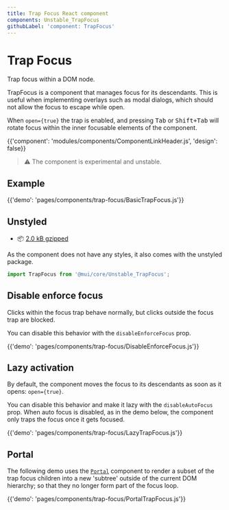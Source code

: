 ```yaml
---
title: Trap Focus React component
components: Unstable_TrapFocus
githubLabel: 'component: TrapFocus'
---
```


# Trap Focus

<p class='description'>Trap focus within a DOM node.</p>

TrapFocus is a component that manages focus for its descendants.
This is useful when implementing overlays such as modal dialogs, which should not allow the focus to escape while open.

When `open={true}` the trap is enabled, and pressing <kbd class='key'>Tab</kbd> or <kbd><kbd  class='key'>Shift</kbd>+<kbd class='key'>Tab</kbd></kbd> will rotate focus within the inner focusable elements of the component.

{{'component': 'modules/components/ComponentLinkHeader.js', 'design': false}}

> ⚠️ The component is experimental and unstable.

## Example

{{'demo': 'pages/components/trap-focus/BasicTrapFocus.js'}}

## Unstyled

- 📦 [2.0 kB gzipped](https://bundlephobia.com/result?p=@mui/core@latest)

As the component does not have any styles, it also comes with the unstyled package.

```js
import TrapFocus from '@mui/core/Unstable_TrapFocus';
```

## Disable enforce focus

Clicks within the focus trap behave normally, but clicks outside the focus trap are blocked.

You can disable this behavior with the `disableEnforceFocus` prop.

{{'demo': 'pages/components/trap-focus/DisableEnforceFocus.js'}}

## Lazy activation

By default, the component moves the focus to its descendants as soon as it opens: `open={true}`.

You can disable this behavior and make it lazy with the `disableAutoFocus` prop.
When auto focus is disabled, as in the demo below, the component only traps the focus once it gets focused.

{{'demo': 'pages/components/trap-focus/LazyTrapFocus.js'}}

## Portal

The following demo uses the [`Portal`](/components/portal/) component to render a subset of the trap focus children into a new 'subtree' outside of the current DOM hierarchy; so that they no longer form part of the focus loop.

{{'demo': 'pages/components/trap-focus/PortalTrapFocus.js'}}
